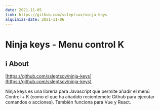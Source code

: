 ```yaml
---
date: 2021-11-05
link: https://github.com/ssleptsov/ninja-keys
alquimias-date: 2021-11-06
---
```


# Ninja keys - Menu control K

## ℹ️ About

[https://github.com/ssleptsov/ninja-keys](https://github.com/ssleptsov/ninja-keys)

Ninja keys es una librería para Javascript que permite añadir el menú Control + K (como el que ha añadido recientemete Github para ejecutar comandos o acciones). También funciona para Vue y React.


